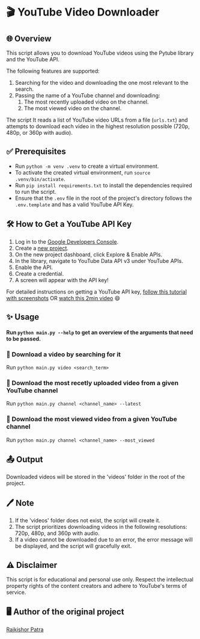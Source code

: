 # 🎬 YouTube Video Downloader

## 🌐 Overview

This script allows you to download YouTube videos using the Pytube library and the YouTube API.

The following features are supported:

1. Searching for the video and downloading the one most relevant to the search.
1. Passing the name of a YouTube channel and downloading:
   1. The most recently uploaded video on the channel.
   1. The most viewed video on the channel.

The script
It reads a list of YouTube video URLs from a file (`urls.txt`) and attempts to download each video in the highest resolution possible (720p, 480p, or 360p with audio).

## ✅ Prerequisites

- Run `python -m venv .venv` to create a virtual environment.
- To activate the created virtual environment, run `source .venv/bin/activate`.
- Run `pip install requirements.txt` to install the dependencies required to run the script.
- Ensure that the `.env` file in the root of the project's directory follows the `.env.template`
  and has a valid YouTube API Key.

## 🛠️ How to Get a YouTube API Key

1. Log in to the [Google Developers Console](https://console.cloud.google.com/welcome).
1. Create a [new project](https://console.cloud.google.com/projectcreate).
1. On the new project dashboard, click Explore & Enable APIs.
1. In the library, navigate to YouTube Data API v3 under YouTube APIs.
1. Enable the API.
1. Create a credential.
1. A screen will appear with the API key!

For detailed instructions on getting a YouTube API key, [follow this tutorial with screenshots](https://blog.hubspot.com/website/how-to-get-youtube-api-key) OR [watch this 2min video](https://www.youtube.com/watch?v=yuM7KH-JLu8) 😄

## ✨ Usage

#### Run `python main.py --help` to get an overview of the arguments that need to be passed.

### 🔹 Download a video by searching for it

Run `python main.py video <search_term>`

### 🔹 Download the most recetly uploaded video from a given YouTube channel

Run `python main.py channel <channel_name> --latest`

### 🔹 Download the most viewed video from a given YouTube channel

Run `python main.py channel <channel_name> --most_viewed`

## 📤 Output

Downloaded videos will be stored in the 'videos' folder in the root of the project.

## 🖊️ Note

1. If the 'videos' folder does not exist, the script will create it.
1. The script prioritizes downloading videos in the following resolutions: 720p, 480p, and 360p with audio.
1. If a video cannot be downloaded due to an error, the error message will be displayed, and the script will gracefully exit.

## ⚠️ Disclaimer

This script is for educational and personal use only. Respect the intellectual property rights of the content creators and adhere to YouTube's terms of service.

## 🖥️ Author of the original project

[Rajkishor Patra](https://github.com/imraj569)
